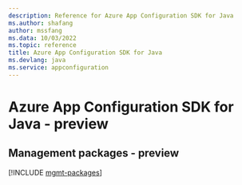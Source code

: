 ```yaml
---
description: Reference for Azure App Configuration SDK for Java
ms.author: shafang
author: mssfang
ms.data: 10/03/2022
ms.topic: reference
title: Azure App Configuration SDK for Java
ms.devlang: java
ms.service: appconfiguration
---
```

# Azure App Configuration SDK for Java - preview

## Management packages - preview
[!INCLUDE [mgmt-packages](app-configuration-mgmt-index.md)]